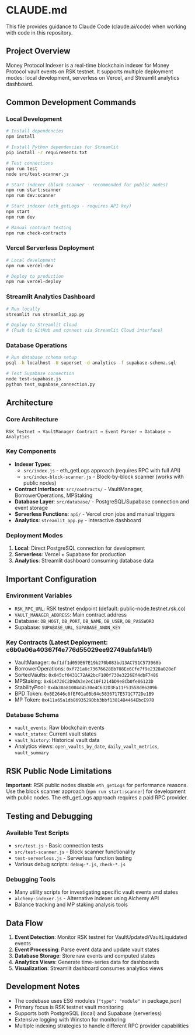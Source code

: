 # CLAUDE.md

This file provides guidance to Claude Code (claude.ai/code) when working with code in this repository.

## Project Overview

Money Protocol Indexer is a real-time blockchain indexer for Money Protocol vault events on RSK testnet. It supports multiple deployment modes: local development, serverless on Vercel, and Streamlit analytics dashboard.

## Common Development Commands

### Local Development
```bash
# Install dependencies
npm install

# Install Python dependencies for Streamlit
pip install -r requirements.txt

# Test connections
npm run test
node src/test-scanner.js

# Start indexer (block scanner - recommended for public nodes)
npm run start:scanner
npm run dev:scanner

# Start indexer (eth_getLogs - requires API key)
npm start
npm run dev

# Manual contract testing
npm run check-contracts
```

### Vercel Serverless Deployment
```bash
# Local development
npm run vercel-dev

# Deploy to production
npm run vercel-deploy
```

### Streamlit Analytics Dashboard
```bash
# Run locally
streamlit run streamlit_app.py

# Deploy to Streamlit Cloud
# (Push to GitHub and connect via Streamlit Cloud interface)
```

### Database Operations
```bash
# Run database schema setup
psql -h localhost -U superset -d analytics -f supabase-schema.sql

# Test Supabase connection
node test-supabase.js
python test_supabase_connection.py
```

## Architecture

### Core Architecture
```
RSK Testnet → VaultManager Contract → Event Parser → Database → Analytics
```

### Key Components
- **Indexer Types**:
  - `src/index.js` - eth_getLogs approach (requires RPC with full API)
  - `src/index-block-scanner.js` - Block-by-block scanner (works with public nodes)
- **Contract Interfaces**: `src/contracts/` - VaultManager, BorrowerOperations, MPStaking
- **Database Layer**: `src/database/` - PostgreSQL/Supabase connection and event storage
- **Serverless Functions**: `api/` - Vercel cron jobs and manual triggers
- **Analytics**: `streamlit_app.py` - Interactive dashboard

### Deployment Modes
1. **Local**: Direct PostgreSQL connection for development
2. **Serverless**: Vercel + Supabase for production
3. **Analytics**: Streamlit dashboard consuming database data

## Important Configuration

### Environment Variables
- `RSK_RPC_URL`: RSK testnet endpoint (default: public-node.testnet.rsk.co)
- `VAULT_MANAGER_ADDRESS`: Main contract address
- Database: `DB_HOST`, `DB_PORT`, `DB_NAME`, `DB_USER`, `DB_PASSWORD`
- Supabase: `SUPABASE_URL`, `SUPABASE_ANON_KEY`

### Key Contracts (Latest Deployment: c6b0a06a40367f4e776d55029ee92749abfa14b1)
- VaultManager: `0xf1df1d059E67E19b270b083bd13AC791C573968b`
- BorrowerOperations: `0xf721a6c73676628Bb708Ee6Cfe7f9e2328a020eF`
- SortedVaults: `0x045cf0431C72AA2bcF100f730e3226Ef4dbF7486`
- MPStaking: `0x614720C2D9dA3e2eC10F1214bD9e8Cb0fe06123D`
- StabilityPool: `0xdA30a81004d4530e4C632D3Fa11F53558dB6209b`
- BPD Token: `0x8E2646c8fEF01a0Bb94c5836717E571C772De1B9`
- MP Token: `0x411a65a1db8693529Dbb3bbf13814B4464EbcE97B`

### Database Schema
- `vault_events`: Raw blockchain events
- `vault_states`: Current vault states
- `vault_history`: Historical vault data
- Analytics views: `open_vaults_by_date`, `daily_vault_metrics`, `vault_summary`

## RSK Public Node Limitations

**Important**: RSK public nodes disable `eth_getLogs` for performance reasons. Use the block scanner approach (`npm run start:scanner`) for development with public nodes. The eth_getLogs approach requires a paid RPC provider.

## Testing and Debugging

### Available Test Scripts
- `src/test.js` - Basic connection tests
- `src/test-scanner.js` - Block scanner functionality
- `test-serverless.js` - Serverless function testing
- Various debug scripts: `debug-*.js`, `check-*.js`

### Debugging Tools
- Many utility scripts for investigating specific vault events and states
- `alchemy-indexer.js` - Alternative indexer using Alchemy API
- Balance tracking and MP staking analysis tools

## Data Flow

1. **Event Detection**: Monitor RSK testnet for VaultUpdated/VaultLiquidated events
2. **Event Processing**: Parse event data and update vault states
3. **Database Storage**: Store raw events and computed states
4. **Analytics Views**: Generate time-series data for dashboards
5. **Visualization**: Streamlit dashboard consumes analytics views

## Development Notes

- The codebase uses ES6 modules (`"type": "module"` in package.json)
- Primary focus is RSK testnet vault monitoring
- Supports both PostgreSQL (local) and Supabase (serverless)
- Extensive logging with Winston for monitoring
- Multiple indexing strategies to handle different RPC provider capabilities